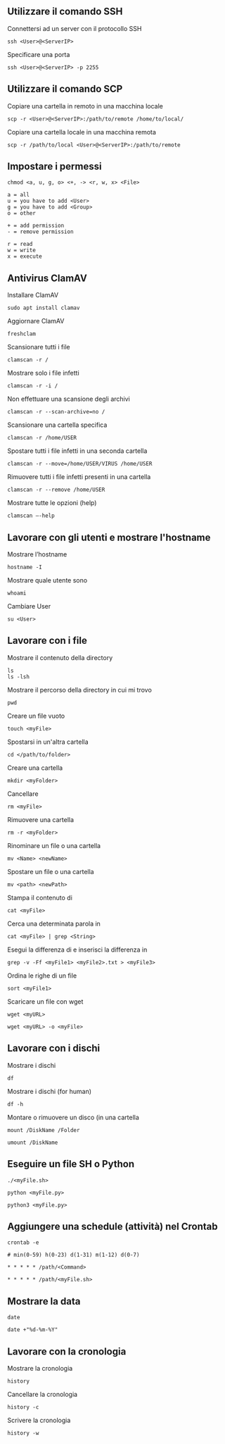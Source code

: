 ## Utilizzare il comando SSH

Connettersi ad un server con il protocollo SSH

	ssh <User>@<ServerIP>

Specificare una porta
	
	ssh <User>@<ServerIP> -p 2255

## Utilizzare il comando SCP

Copiare una cartella in remoto in una macchina locale

	scp -r <User>@<ServerIP>:/path/to/remote /home/to/local/

Copiare una cartella locale in una macchina remota

	scp -r /path/to/local <User>@<ServerIP>:/path/to/remote

## Impostare i permessi

	chmod <a, u, g, o> <+, -> <r, w, x> <File>

	a = all
	u = you have to add <User>
	g = you have to add <Group>
	o = other

	+ = add permission
	- = remove permission

	r = read
	w = write
	x = execute
	
## Antivirus ClamAV

Installare ClamAV

	sudo apt install clamav

Aggiornare ClamAV

	freshclam

Scansionare tutti i file

	clamscan -r /

Mostrare solo i file infetti

	clamscan -r -i /

Non effettuare una scansione degli archivi

	clamscan -r --scan-archive=no /

Scansionare una cartella specifica

	clamscan -r /home/USER

Spostare tutti i file infetti in una seconda cartella

	clamscan -r --move=/home/USER/VIRUS /home/USER

Rimuovere tutti i file infetti presenti in una cartella

	clamscan -r --remove /home/USER

Mostrare tutte le opzioni (help)

	clamscan –-help

## Lavorare con gli utenti e mostrare l'hostname

Mostrare l’hostname

	hostname -I
	
Mostrare quale utente sono
	
	whoami

Cambiare User
	
	su <User>

## Lavorare con i file

Mostrare il contenuto della directory

	ls
	ls -lsh

Mostrare il percorso della directory in cui mi trovo

	pwd

Creare un file vuoto

	touch <myFile>

Spostarsi in un'altra cartella

	cd </path/to/folder>

Creare una cartella
	
	mkdir <myFolder>
	
Cancellare <myFile>

	rm <myFile>
	
Rimuovere una cartella
	
	rm -r <myFolder>
	
Rinominare un file o una cartella
	
	mv <Name> <newName>
	
Spostare un file o una cartella
	
	mv <path> <newPath>

Stampa il contenuto di <myFile>

	cat <myFile>

Cerca una determinata parola in <myFile>

	cat <myFile> | grep <String>

Esegui la differenza di <myFile1> e <myFile2> inserisci la differenza in <myFile3>

	grep -v -Ff <myFile1> <myFile2>.txt > <myFile3>

Ordina le righe di un file

	sort <myFile1>

Scaricare un file con wget

	wget <myURL>

	wget <myURL> -o <myFile>
	
## Lavorare con i dischi

Mostrare i dischi

	df

Mostrare i dischi (for human)

	df -h

Montare o rimuovere un disco (in una cartella

	mount /DiskName /Folder

	umount /DiskName
	
## Eseguire un file SH o Python
	
	./<myFile.sh>
	
	python <myFile.py>
	
	python3 <myFile.py>
	
## Aggiungere una schedule (attività) nel Crontab

	crontab -e

	# min(0-59) h(0-23) d(1-31) m(1-12) d(0-7)
	
	* * * * * /path/<Command>
	
	* * * * * /path/<myFile.sh>

## Mostrare la data

	date

	date +"%d-%m-%Y"
	
## Lavorare con la cronologia

Mostrare la cronologia

	history

Cancellare la cronologia

	history -c

Scrivere la cronologia

	history -w

